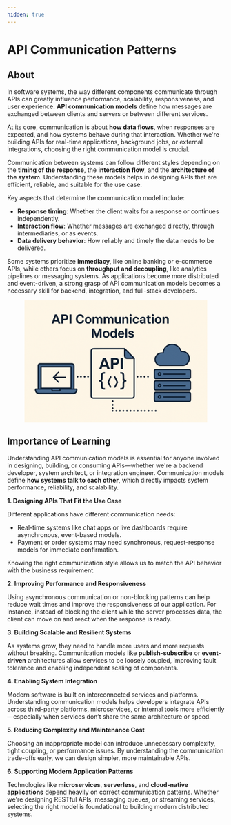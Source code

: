 ```yaml
---
hidden: true
---
```


# API Communication Patterns

## About

In software systems, the way different components communicate through APIs can greatly influence performance, scalability, responsiveness, and user experience. **API communication models** define how messages are exchanged between clients and servers or between different services.

At its core, communication is about **how data flows**, when responses are expected, and how systems behave during that interaction. Whether we're building APIs for real-time applications, background jobs, or external integrations, choosing the right communication model is crucial.

Communication between systems can follow different styles depending on the **timing of the response**, the **interaction flow**, and the **architecture of the system**. Understanding these models helps in designing APIs that are efficient, reliable, and suitable for the use case.

Key aspects that determine the communication model include:

* **Response timing**: Whether the client waits for a response or continues independently.
* **Interaction flow**: Whether messages are exchanged directly, through intermediaries, or as events.
* **Data delivery behavior**: How reliably and timely the data needs to be delivered.

Some systems prioritize **immediacy**, like online banking or e-commerce APIs, while others focus on **throughput and decoupling**, like analytics pipelines or messaging systems. As applications become more distributed and event-driven, a strong grasp of API communication models becomes a necessary skill for backend, integration, and full-stack developers.

<figure><img src="../../.gitbook/assets/api-communication-models.png" alt="" width="563"><figcaption></figcaption></figure>

## Importance of Learning

Understanding API communication models is essential for anyone involved in designing, building, or consuming APIs—whether we're a backend developer, system architect, or integration engineer. Communication models define **how systems talk to each other**, which directly impacts system performance, reliability, and scalability.

**1. Designing APIs That Fit the Use Case**

Different applications have different communication needs:

* Real-time systems like chat apps or live dashboards require asynchronous, event-based models.
* Payment or order systems may need synchronous, request-response models for immediate confirmation.

Knowing the right communication style allows us to match the API behavior with the business requirement.

**2. Improving Performance and Responsiveness**

Using asynchronous communication or non-blocking patterns can help reduce wait times and improve the responsiveness of our application. For instance, instead of blocking the client while the server processes data, the client can move on and react when the response is ready.

**3. Building Scalable and Resilient Systems**

As systems grow, they need to handle more users and more requests without breaking. Communication models like **publish-subscribe** or **event-driven** architectures allow services to be loosely coupled, improving fault tolerance and enabling independent scaling of components.

**4. Enabling System Integration**

Modern software is built on interconnected services and platforms. Understanding communication models helps developers integrate APIs across third-party platforms, microservices, or internal tools more efficiently—especially when services don’t share the same architecture or speed.

**5. Reducing Complexity and Maintenance Cost**

Choosing an inappropriate model can introduce unnecessary complexity, tight coupling, or performance issues. By understanding the communication trade-offs early, we can design simpler, more maintainable APIs.

**6. Supporting Modern Application Patterns**

Technologies like **microservices**, **serverless**, and **cloud-native applications** depend heavily on correct communication patterns. Whether we're designing RESTful APIs, messaging queues, or streaming services, selecting the right model is foundational to building modern distributed systems.
